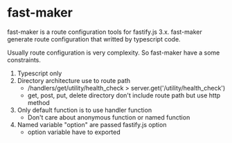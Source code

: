 # fast-maker
fast-maker is a route configuration tools for fastify.js 3.x. fast-maker generate route configuration that writted by typescript code. 

Usually route configuration is very complexity. So fast-maker have a some constraints. 

1. Typescript only
2. Directory architecture use to route path
    * <your project>/handlers/get/utility/health_check > server.get('/utility/health_check')
    * get, post, put, delete directory don't include route path but use http method
3. Only default function is to use handler function
    * Don't care about anonymous function or named function
4. Named variable "option" are passed fastify.js option
    * option variable have to exported
